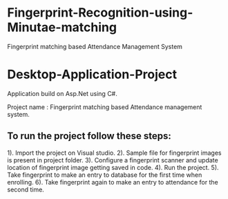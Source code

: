 # Fingerprint-Recognition-using-Minutae-matching
Fingerprint matching based Attendance Management System

# Desktop-Application-Project
Application build on Asp.Net using C#.

Project name : Fingerprint matching based Attendance management system.

To run the project follow these steps:
------------------------------------------------------
1). Import the project on Visual studio.
2). Sample file for fingerprint images is present in project folder.
3). Configure a fingerprint scanner and update location of fingerprint image getting saved in code.
4). Run the project.
5). Take fingerprint to make an entry to database for the first time when enrolling.
6). Take fingerprint again to make an entry to attendance for the second time.
